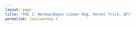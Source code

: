 ```yaml
---
layout: page
title: "PAI 1: Warmup(Bayes Linear Reg, Kernel Trick, GP)"
permalink: /pai/warmup-1
---
```


